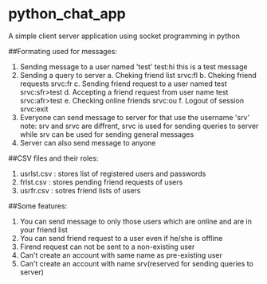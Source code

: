 # python_chat_app
A simple client server application using socket programming in python


##Formating used for messages:
1. Sending message to a user named 'test'
    test:hi this is a test message
2. Sending a query to server
    a. Cheking friend list
        srvc:fl
    b. Cheking friend requests
        srvc:fr
    c. Sending friend request to a user named test
        srvc:sfr>test
    d. Accepting a friend request from user name test
        srvc:afr>test
    e. Checking online friends
        srvc:ou
    f. Logout of session
        srvc:exit
3. Everyone can send message to server for that use the username 'srv'
    note: srv and srvc are diffrent, srvc is used for sending queries to server while srv can be used for sending general messages
4. Server can also send message to anyone

        

##CSV files and their roles:
1. usrlst.csv : stores list of registered users and passwords
2. frlst.csv : stores pending friend requests of users
3. usrfr.csv : sotres friend lists of users



##Some features:
1. You can send message to only those users which are online and are in your friend list
2. You can send friend request to a user even if he/she is offline
3. Firend request can not be sent to a non-existing user
4. Can't create an account with same name as pre-existing user
5. Can't create an account with name srv(reserved for sending queries to server)

